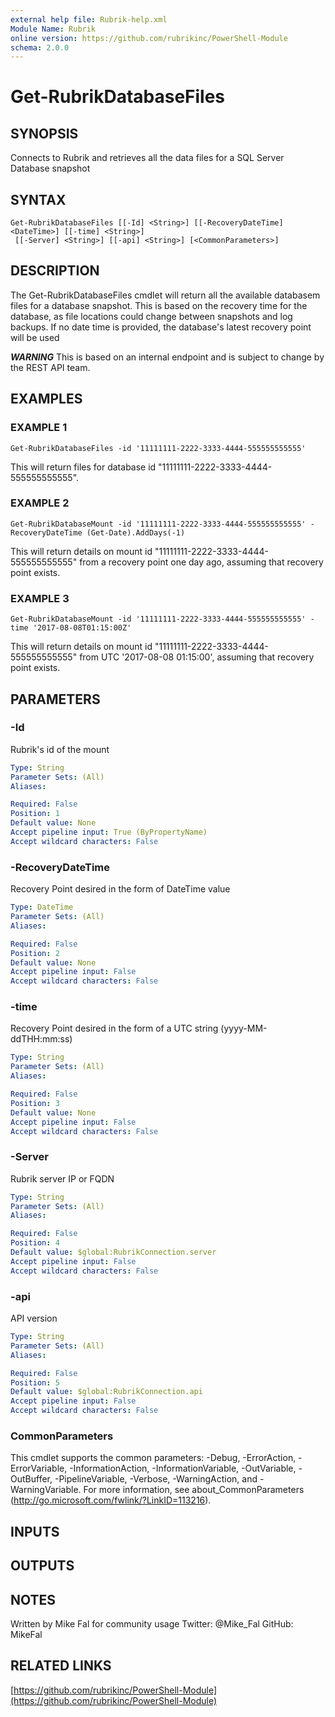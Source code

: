 ```yaml
---
external help file: Rubrik-help.xml
Module Name: Rubrik
online version: https://github.com/rubrikinc/PowerShell-Module
schema: 2.0.0
---
```


# Get-RubrikDatabaseFiles

## SYNOPSIS
Connects to Rubrik and retrieves all the data files for a SQL Server Database snapshot

## SYNTAX

```
Get-RubrikDatabaseFiles [[-Id] <String>] [[-RecoveryDateTime] <DateTime>] [[-time] <String>]
 [[-Server] <String>] [[-api] <String>] [<CommonParameters>]
```

## DESCRIPTION
The Get-RubrikDatabaseFiles cmdlet will return all the available databasem files for a database 
snapshot.
This is based on the recovery time for the database, as file locations could change
between snapshots and log backups.
If no date time is provided, the database's latest recovery
point will be used

***WARNING***
This is based on an internal endpoint and is subject to change by the REST API team.

## EXAMPLES

### EXAMPLE 1
```
Get-RubrikDatabaseFiles -id '11111111-2222-3333-4444-555555555555'
```

This will return files for database id  "11111111-2222-3333-4444-555555555555".

### EXAMPLE 2
```
Get-RubrikDatabaseMount -id '11111111-2222-3333-4444-555555555555' -RecoveryDateTime (Get-Date).AddDays(-1)
```

This will return details on mount id "11111111-2222-3333-4444-555555555555" from a recovery point one day ago, assuming that recovery point exists.

### EXAMPLE 3
```
Get-RubrikDatabaseMount -id '11111111-2222-3333-4444-555555555555' -time '2017-08-08T01:15:00Z'
```

This will return details on mount id "11111111-2222-3333-4444-555555555555" from UTC '2017-08-08 01:15:00', assuming that recovery point exists.

## PARAMETERS

### -Id
Rubrik's id of the mount

```yaml
Type: String
Parameter Sets: (All)
Aliases:

Required: False
Position: 1
Default value: None
Accept pipeline input: True (ByPropertyName)
Accept wildcard characters: False
```

### -RecoveryDateTime
Recovery Point desired in the form of DateTime value

```yaml
Type: DateTime
Parameter Sets: (All)
Aliases:

Required: False
Position: 2
Default value: None
Accept pipeline input: False
Accept wildcard characters: False
```

### -time
Recovery Point desired in the form of a UTC string (yyyy-MM-ddTHH:mm:ss)

```yaml
Type: String
Parameter Sets: (All)
Aliases:

Required: False
Position: 3
Default value: None
Accept pipeline input: False
Accept wildcard characters: False
```

### -Server
Rubrik server IP or FQDN

```yaml
Type: String
Parameter Sets: (All)
Aliases:

Required: False
Position: 4
Default value: $global:RubrikConnection.server
Accept pipeline input: False
Accept wildcard characters: False
```

### -api
API version

```yaml
Type: String
Parameter Sets: (All)
Aliases:

Required: False
Position: 5
Default value: $global:RubrikConnection.api
Accept pipeline input: False
Accept wildcard characters: False
```

### CommonParameters
This cmdlet supports the common parameters: -Debug, -ErrorAction, -ErrorVariable, -InformationAction, -InformationVariable, -OutVariable, -OutBuffer, -PipelineVariable, -Verbose, -WarningAction, and -WarningVariable.
For more information, see about_CommonParameters (http://go.microsoft.com/fwlink/?LinkID=113216).

## INPUTS

## OUTPUTS

## NOTES
Written by Mike Fal for community usage
Twitter: @Mike_Fal
GitHub: MikeFal

## RELATED LINKS

[https://github.com/rubrikinc/PowerShell-Module](https://github.com/rubrikinc/PowerShell-Module)

